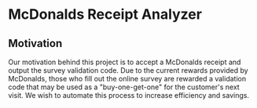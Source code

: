 # McDonalds Receipt Analyzer

## Motivation

Our motivation behind this project is to accept a McDonalds receipt and output the survey validation code. Due to the current rewards provided by McDonalds, those who fill out the online survey are rewarded a validation code that may be used as a "buy-one-get-one" for the customer's next visit. We wish to automate this process to increase efficiency and savings.
